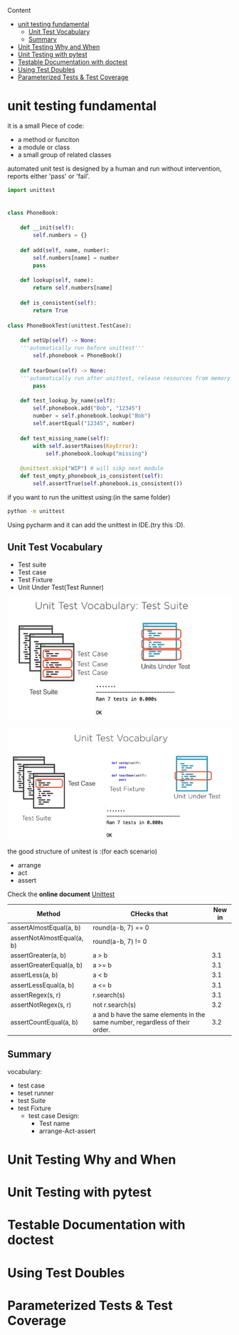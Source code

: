 Content

- [unit testing fundamental](#unit-testing-fundamental)
  - [Unit Test Vocabulary](#unit-test-vocabulary)
  - [Summary](#summary)
- [Unit Testing Why and When](#unit-testing-why-and-when)
- [Unit Testing with pytest](#unit-testing-with-pytest)
- [Testable Documentation with doctest](#testable-documentation-with-doctest)
- [Using Test Doubles](#using-test-doubles)
- [Parameterized Tests & Test Coverage](#parameterized-tests--test-coverage)


# unit testing fundamental

it is a small Piece of code:
* a method or funciton
* a module or class
* a small group of related classes

automated unit test is designed by a human and run without intervention, reports either 'pass' or 'fail'.

```python
import unittest


class PhoneBook:

    def __init(self):
        self.numbers = {}

    def add(self, name, number):
        self.numbers[name] = number
        pass

    def lookup(self, name):
        return self.numbers[name]
    
    def is_consistent(self):
        return True 

class PhoneBookTest(unittest.TestCase):

    def setUp(self) -> None:
    '''automatically run before unittest'''
        self.phonebook = PhoneBook()

    def tearDown(self) -> None:
    '''automatically run after unittest, release resources from memory like files'''
        pass

    def test_lookup_by_name(self):
        self.phonebook.add("Bob", "12345")
        number = self.phonebook.lookup("Bob")
        self.asertEqual("12345", number)
    
    def test_missing_name(self):
        with self.assertRaises(KeyError):
            self.phonebook.lookup("missing")

    @unittest.skip("WIP") # will sikp next module
    def test_empty_phonebook_is_consistent(self):
        self.assertTrue(self.phonebook.is_consistent())
```

if you want to run the unittest using:(in the same folder)

```bash
python -m unittest
```

Using pycharm and it can add the unittest in IDE.(try this :D).

## Unit Test Vocabulary
* Test suite
* Test case
* Test Fixture
* Unit Under Test(Test Runner)

![unit_test_suite](./images/Unit_test_suite.png)

![unit_test_vocabulary](./images/unittest_vab.png)

the good structure of unitest is :(for each scenario)
* arrange
* act
* assert

Check the **online document** [Unittest](https://docs.python.org/3/library/unittest.html)

|Method | CHecks that| New in|
|---|---|---|
|assertAlmostEqual(a, b)|round(a-b, 7) == 0| |
|assertNotAlmostEqual(a, b)|round(a-b, 7) != 0||
|assertGreater(a, b)|a > b|3.1|
|assertGreaterEqual(a, b)|a >= b|3.1|
|assertLess(a, b)|a < b|3.1|
|assertLessEqual(a, b)|a <= b|3.1|
|assertRegex(s, r)|r.search(s)|3.1|
|assertNotRegex(s, r)|not r.search(s)|3.2|
|assertCountEqual(a, b)|a and b have the same elements in the same number, regardless of their order.|3.2|

## Summary
vocabulary:
* test case
* teset runner
* test Suite
* test Fixture
  * test case Design:
    * Test name
    * arrange-Act-assert
  
# Unit Testing Why and When

# Unit Testing with pytest

# Testable Documentation with doctest

# Using Test Doubles

# Parameterized Tests & Test Coverage